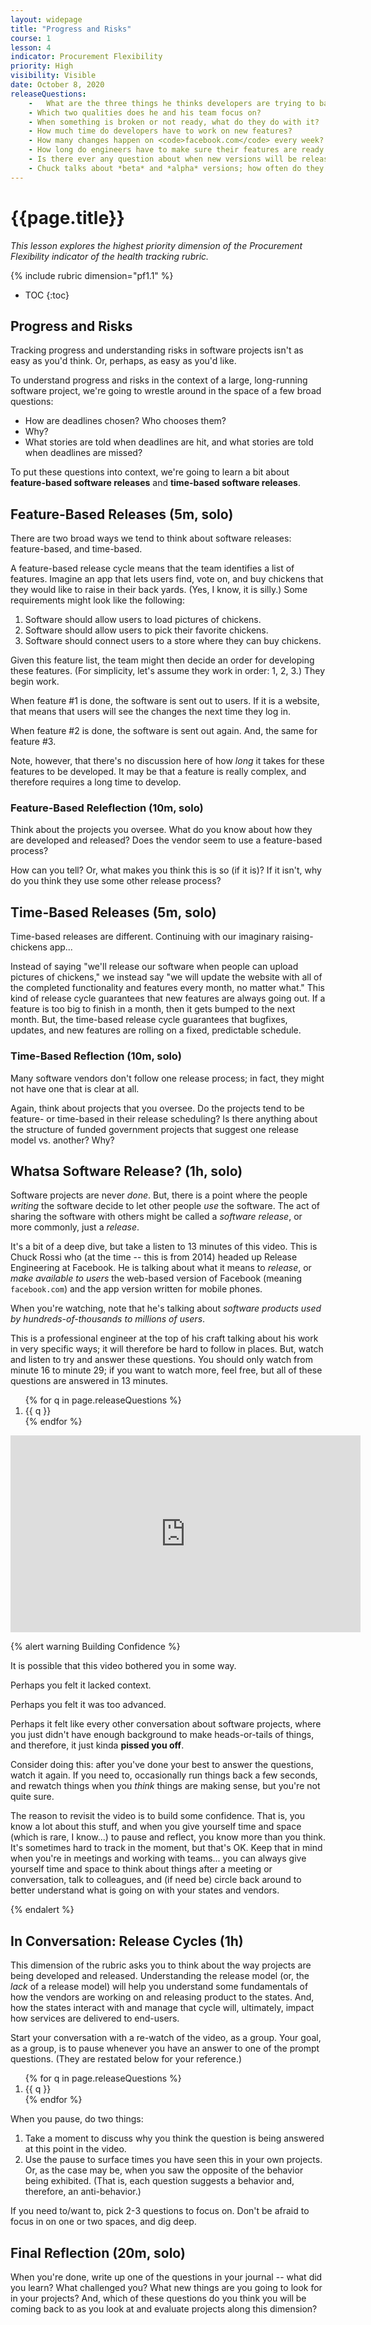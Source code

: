 ```yaml
---
layout: widepage
title: "Progress and Risks"
course: 1
lesson: 4
indicator: Procurement Flexibility
priority: High
visibility: Visible
date: October 8, 2020
releaseQuestions:
    -   What are the three things he thinks developers are trying to balance?
    - Which two qualities does he and his team focus on?
    - When something is broken or not ready, what do they do with it?
    - How much time do developers have to work on new features?
    - How many changes happen on <code>facebook.com</code> every week?
    - How long do engineers have to make sure their features are ready for release?
    - Is there ever any question about when new versions will be released?
    - Chuck talks about *beta* and *alpha* versions; how often do they release these versions to people?
---
```


# {{page.title}}

*This lesson explores the highest priority dimension of the Procurement Flexibility indicator of the health tracking rubric.*

{% include rubric dimension="pf1.1" %}

* TOC
{:toc}

## Progress and Risks

Tracking progress and understanding risks in software projects isn't as easy as you'd think. Or, perhaps, as easy as you'd like.

To understand progress and risks in the context of a large, long-running software project, we're going to wrestle around in the space of a few broad questions:

* How are deadlines chosen? Who chooses them? 
* Why? 
* What stories are told when deadlines are hit, and what stories are told when deadlines are missed?

To put these questions into context, we're going to learn a bit about **feature-based software releases** and **time-based software releases**.

## Feature-Based Releases (5m, solo)

There are two broad ways we tend to think about software releases: feature-based, and time-based.

A feature-based release cycle means that the team identifies a list of features. Imagine an app that lets users find, vote on, and buy chickens that they would like to raise in their back yards. (Yes, I know, it is silly.) Some requirements might look like the following:

1. Software should allow users to load pictures of chickens.
2. Software should allow users to pick their favorite chickens.
3. Software should connect users to a store where they can buy chickens.

Given this feature list, the team might then decide an order for developing these features. (For simplicity, let's assume they work in order: 1, 2, 3.) They begin work.

When feature #1 is done, the software is sent out to users. If it is a website, that means that users will see the changes the next time they log in.

When feature #2 is done, the software is sent out again. And, the same for feature #3.

Note, however, that there's no discussion here of how *long* it takes for these features to be developed. It may be that a feature is really complex, and therefore requires a long time to develop.

### Feature-Based Releflection (10m, solo)

Think about the projects you oversee. What do you know about how they are developed and released? Does the vendor seem to use a feature-based process?

How can you tell? Or, what makes you think this is so (if it is)? If it isn't, why do you think they use some other release process?

## Time-Based Releases (5m, solo)

Time-based releases are different. Continuing with our imaginary raising-chickens app... 

Instead of saying "we'll release our software when people can upload pictures of chickens," we instead say "we will update the website with all of the completed functionality and features every month, no matter what." This kind of release cycle guarantees that new features are always going out. If a feature is too big to finish in a month, then it gets bumped to the next month. But, the time-based release cycle guarantees that bugfixes, updates, and new features are rolling on a fixed, predictable schedule.

### Time-Based Reflection (10m, solo)

Many software vendors don't follow one release process; in fact, they might not have one that is clear at all. 

Again, think about projects that you oversee. Do the projects tend to be feature- or time-based in their release scheduling? Is there anything about the structure of funded government projects that suggest one release model vs. another? Why?


## Whatsa Software Release? (1h, solo)

Software projects are never *done*. But, there is a point where the people *writing* the software decide to let other people *use* the software. The act of sharing the software with others might be called a *software release*, or more commonly, just a *release*. 

It's a bit of a deep dive, but take a listen to 13 minutes of this video. This is Chuck Rossi who (at the time -- this is from 2014) headed up Release Engineering at Facebook. He is talking about what it means to *release*, or *make available to users* the web-based version of Facebook (meaning <code>facebook.com</code>) and the app version written for mobile phones.

When you're watching, note that he's talking about *software products used by hundreds-of-thousands to millions of users*.

This is a professional engineer at the top of his craft talking about his work in very specific ways; it will therefore be hard to follow in places. But, watch and listen to try and answer these questions. You should only watch from minute 16 to minute 29; if you want to watch more, feel free, but all of these questions are answered in 13 minutes.

<ol>
{% for q in page.releaseQuestions %}
    <li> {{ q }}</li>
{% endfor %}
</ol>

<iframe width="560" height="315" src="https://www.youtube.com/embed/Nffzkkdq7GM?start=989" frameborder="0" allow="accelerometer; autoplay; clipboard-write; encrypted-media; gyroscope; picture-in-picture" allowfullscreen></iframe>

{% alert warning Building Confidence %}

<p>
    It is possible that this video bothered you in some way.
</p>

<p>
    Perhaps you felt it lacked context.
</p>

<p>
    Perhaps you felt it was too advanced.
</p>

<p>
    Perhaps it felt like every other conversation about software projects, where you just didn't have enough background to make heads-or-tails of things, and therefore, it just kinda <b>pissed you off</b>.
</p>

<p>
    Consider doing this: after you've done your best to answer the questions, watch it again. If you need to, occasionally run things back a few seconds, and rewatch things when you <i>think</i> things are making sense, but you're not quite sure.
</p>

<p>
    The reason to revisit the video is to build some confidence. That is, you know a lot about this stuff, and when you give yourself time and space (which is rare, I know...) to pause and reflect, you know more than you think. It's sometimes hard to track in the moment, but that's OK. Keep that in mind when you're in meetings and working with teams... you can always give yourself time and space to think about things after a meeting or conversation, talk to colleagues, and (if need be) circle back around to better understand what is going on with your states and vendors.
</p>

{% endalert %}

## In Conversation: Release Cycles (1h)

This dimension of the rubric asks you to think about the way projects are being developed and released. Understanding the release model (or, the *lack* of a release model) will help you understand some fundamentals of how the vendors are working on and releasing product to the states. And, how the states interact with and manage that cycle will, ultimately, impact how services are delivered to end-users.

Start your conversation with a re-watch of the video, as a group. Your goal, as a group, is to pause whenever you have an answer to one of the prompt questions. (They are restated below for your reference.)

<ol>
{% for q in page.releaseQuestions %}
    <li> {{ q }}</li>
{% endfor %}
</ol>

When you pause, do two things:

1. Take a moment to discuss why you think the question is being answered at this point in the video.
2. Use the pause to surface times you have seen this in your own projects. Or, as the case may be, when you saw the opposite of the behavior being exhibited. (That is, each question suggests a behavior and, therefore, an anti-behavior.)

If you need to/want to, pick 2-3 questions to focus on. Don't be afraid to focus in on one or two spaces, and dig deep. 


## Final Reflection (20m, solo)

When you're done, write up one of the questions in your journal -- what did you learn? What challenged you? What new things are you going to look for in your projects? And, which of these questions do you think you will be coming back to as you look at and evaluate projects along this dimension?